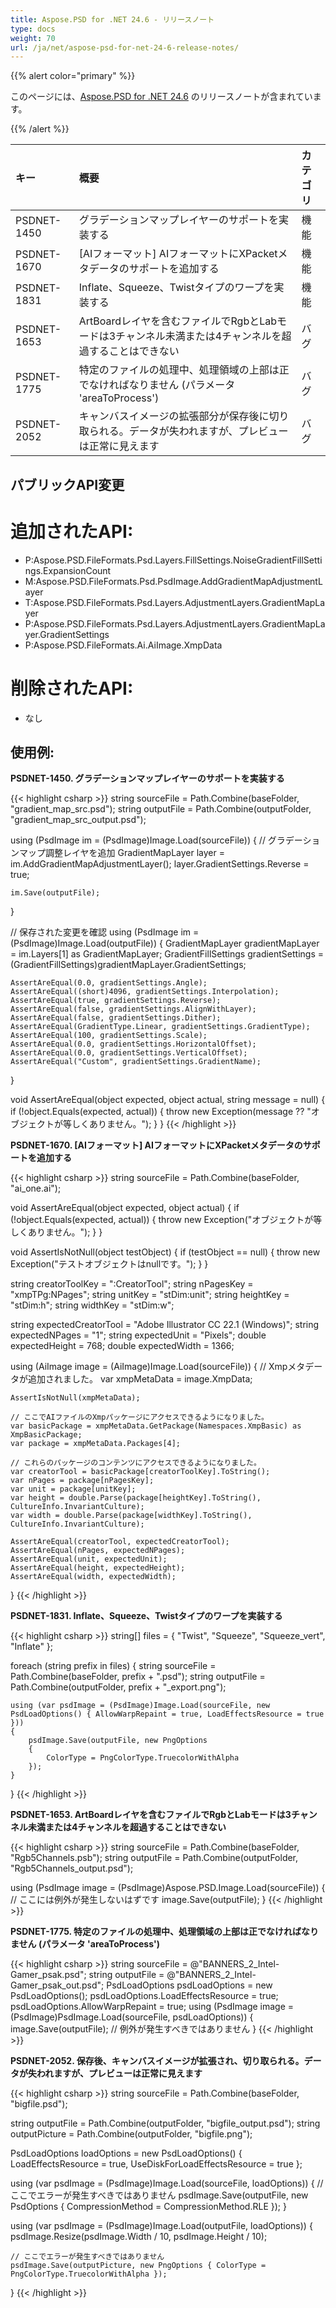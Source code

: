 ```yaml
---
title: Aspose.PSD for .NET 24.6 - リリースノート
type: docs
weight: 70
url: /ja/net/aspose-psd-for-net-24-6-release-notes/
---
```


{{% alert color="primary" %}}

このページには、[Aspose.PSD for .NET 24.6](https://www.nuget.org/packages/Aspose.PSD/) のリリースノートが含まれています。

{{% /alert %}}

| **キー**    | **概要**                                                                             | **カテゴリ** |
|:------------|:------------------------------------------------------------------------------------|:-------------|
| PSDNET-1450 | グラデーションマップレイヤーのサポートを実装する                                                                          | 機能      |
| PSDNET-1670 | [AIフォーマット] AIフォーマットにXPacketメタデータのサポートを追加する                                                                          | 機能      |
| PSDNET-1831 | Inflate、Squeeze、Twistタイプのワープを実装する                                                                          | 機能      |
| PSDNET-1653 | ArtBoardレイヤを含むファイルでRgbとLabモードは3チャンネル未満または4チャンネルを超過することはできない                                                                          | バグ      |
| PSDNET-1775 | 特定のファイルの処理中、処理領域の上部は正でなければなりません (パラメータ 'areaToProcess')                                                                          | バグ      |
| PSDNET-2052 | キャンバスイメージの拡張部分が保存後に切り取られる。データが失われますが、プレビューは正常に見えます                                                                          | バグ      |

## **パブリックAPI変更**
# **追加されたAPI:**
- P:Aspose.PSD.FileFormats.Psd.Layers.FillSettings.NoiseGradientFillSettings.ExpansionCount
- M:Aspose.PSD.FileFormats.Psd.PsdImage.AddGradientMapAdjustmentLayer
- T:Aspose.PSD.FileFormats.Psd.Layers.AdjustmentLayers.GradientMapLayer
- P:Aspose.PSD.FileFormats.Psd.Layers.AdjustmentLayers.GradientMapLayer.GradientSettings
- P:Aspose.PSD.FileFormats.Ai.AiImage.XmpData

# **削除されたAPI:**
- なし

## **使用例:**

**PSDNET-1450. グラデーションマップレイヤーのサポートを実装する**

{{< highlight csharp >}}
string sourceFile = Path.Combine(baseFolder, "gradient_map_src.psd");
string outputFile = Path.Combine(outputFolder, "gradient_map_src_output.psd");

using (PsdImage im = (PsdImage)Image.Load(sourceFile))
{
    // グラデーションマップ調整レイヤを追加
    GradientMapLayer layer = im.AddGradientMapAdjustmentLayer();
    layer.GradientSettings.Reverse = true;

    im.Save(outputFile);
}

// 保存された変更を確認
using (PsdImage im = (PsdImage)Image.Load(outputFile))
{
    GradientMapLayer gradientMapLayer = im.Layers[1] as GradientMapLayer;
    GradientFillSettings gradientSettings = (GradientFillSettings)gradientMapLayer.GradientSettings;

    AssertAreEqual(0.0, gradientSettings.Angle);
    AssertAreEqual((short)4096, gradientSettings.Interpolation);
    AssertAreEqual(true, gradientSettings.Reverse);
    AssertAreEqual(false, gradientSettings.AlignWithLayer);
    AssertAreEqual(false, gradientSettings.Dither);
    AssertAreEqual(GradientType.Linear, gradientSettings.GradientType);
    AssertAreEqual(100, gradientSettings.Scale);
    AssertAreEqual(0.0, gradientSettings.HorizontalOffset);
    AssertAreEqual(0.0, gradientSettings.VerticalOffset);
    AssertAreEqual("Custom", gradientSettings.GradientName);
}

void AssertAreEqual(object expected, object actual, string message = null)
{
    if (!object.Equals(expected, actual))
    {
        throw new Exception(message ?? "オブジェクトが等しくありません。");
    }
}
{{< /highlight >}}

**PSDNET-1670. [AIフォーマット] AIフォーマットにXPacketメタデータのサポートを追加する**

{{< highlight csharp >}}
string sourceFile = Path.Combine(baseFolder, "ai_one.ai");

void AssertAreEqual(object expected, object actual)
{
    if (!object.Equals(expected, actual))
    {
        throw new Exception("オブジェクトが等しくありません。");
    }
}

void AssertIsNotNull(object testObject)
{
    if (testObject == null)
    {
        throw new Exception("テストオブジェクトはnullです。");
    }
}

string creatorToolKey = ":CreatorTool";
string nPagesKey = "xmpTPg:NPages";
string unitKey = "stDim:unit";
string heightKey = "stDim:h";
string widthKey = "stDim:w";

string expectedCreatorTool = "Adobe Illustrator CC 22.1 (Windows)";
string expectedNPages = "1";
string expectedUnit = "Pixels";
double expectedHeight = 768;
double expectedWidth = 1366;

using (AiImage image = (AiImage)Image.Load(sourceFile))
{
    // Xmpメタデータが追加されました。
    var xmpMetaData = image.XmpData;

    AssertIsNotNull(xmpMetaData);

    // ここでAIファイルのXmpパッケージにアクセスできるようになりました。
    var basicPackage = xmpMetaData.GetPackage(Namespaces.XmpBasic) as XmpBasicPackage;
    var package = xmpMetaData.Packages[4];

    // これらのパッケージのコンテンツにアクセスできるようになりました。
    var creatorTool = basicPackage[creatorToolKey].ToString();
    var nPages = package[nPagesKey];
    var unit = package[unitKey];
    var height = double.Parse(package[heightKey].ToString(), CultureInfo.InvariantCulture);
    var width = double.Parse(package[widthKey].ToString(), CultureInfo.InvariantCulture);

    AssertAreEqual(creatorTool, expectedCreatorTool);
    AssertAreEqual(nPages, expectedNPages);
    AssertAreEqual(unit, expectedUnit);
    AssertAreEqual(height, expectedHeight);
    AssertAreEqual(width, expectedWidth);
}
{{< /highlight >}}

**PSDNET-1831. Inflate、Squeeze、Twistタイプのワープを実装する**

{{< highlight csharp >}}
string[] files = { "Twist", "Squeeze", "Squeeze_vert", "Inflate" };

foreach (string prefix in files)
{
    string sourceFile = Path.Combine(baseFolder, prefix + ".psd");
    string outputFile = Path.Combine(outputFolder, prefix + "_export.png");

    using (var psdImage = (PsdImage)Image.Load(sourceFile, new PsdLoadOptions() { AllowWarpRepaint = true, LoadEffectsResource = true }))
    {
        psdImage.Save(outputFile, new PngOptions
        {
            ColorType = PngColorType.TruecolorWithAlpha
        });
    }
}
{{< /highlight >}}

**PSDNET-1653. ArtBoardレイヤを含むファイルでRgbとLabモードは3チャンネル未満または4チャンネルを超過することはできない**

{{< highlight csharp >}}
string sourceFile = Path.Combine(baseFolder, "Rgb5Channels.psb");
string outputFile = Path.Combine(outputFolder, "Rgb5Channels_output.psd");

using (PsdImage image = (PsdImage)Aspose.PSD.Image.Load(sourceFile))
{
    // ここには例外が発生しないはずです
    image.Save(outputFile);
}
{{< /highlight >}}

**PSDNET-1775. 特定のファイルの処理中、処理領域の上部は正でなければなりません (パラメータ 'areaToProcess')**

{{< highlight csharp >}}
string sourceFile = @"BANNERS_2_Intel-Gamer_psak.psd";
string outputFile = @"BANNERS_2_Intel-Gamer_psak_out.psd";
PsdLoadOptions psdLoadOptions = new PsdLoadOptions();
psdLoadOptions.LoadEffectsResource = true;
psdLoadOptions.AllowWarpRepaint = true;
using (PsdImage image = (PsdImage)PsdImage.Load(sourceFile, psdLoadOptions))
{
    image.Save(outputFile);
    // 例外が発生すべきではありません
}
{{< /highlight >}}

**PSDNET-2052. 保存後、キャンバスイメージが拡張され、切り取られる。データが失われますが、プレビューは正常に見えます**

{{< highlight csharp >}}
string sourceFile = Path.Combine(baseFolder, "bigfile.psd");

string outputFile = Path.Combine(outputFolder, "bigfile_output.psd");
string outputPicture = Path.Combine(outputFolder, "bigfile.png");

PsdLoadOptions loadOptions = new PsdLoadOptions()
{
    LoadEffectsResource = true,
    UseDiskForLoadEffectsResource = true
};

using (var psdImage = (PsdImage)Image.Load(sourceFile, loadOptions))
{
    // ここでエラーが発生すべきではありません
    psdImage.Save(outputFile, new PsdOptions { CompressionMethod = CompressionMethod.RLE });
}

using (var psdImage = (PsdImage)Image.Load(outputFile, loadOptions))
{
    psdImage.Resize(psdImage.Width / 10, psdImage.Height / 10);

    // ここでエラーが発生すべきではありません
    psdImage.Save(outputPicture, new PngOptions { ColorType = PngColorType.TruecolorWithAlpha });
}
{{< /highlight >}}
